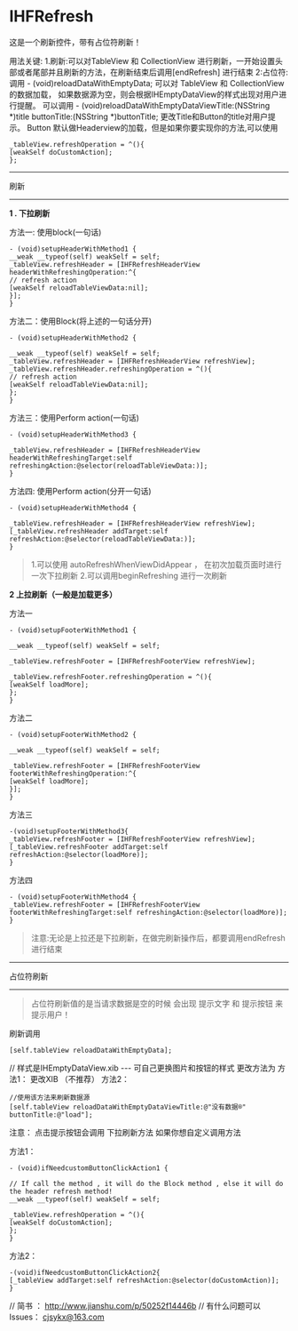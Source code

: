 # IHFRefresh


这是一个刷新控件，带有占位符刷新！

用法关键:
1.刷新:可以对TableView 和 CollectionView 进行刷新，一开始设置头部或者尾部并且刷新的方法，在刷新结束后调用[endRefresh] 进行结束
2:占位符:
调用 - (void)reloadDataWithEmptyData; 可以对 TableView 和 CollectionView 的数据加载， 如果数据源为空，则会根据IHEmptyDataView的样式出现对用户进行提醒。
可以调用 - (void)reloadDataWithEmptyDataViewTitle:(NSString *)title buttonTitle:(NSString *)buttonTitle; 更改Title和Button的title对用户提示。
Button 默认做Headerview的加载，但是如果你要实现你的方法,可以使用  
```
_tableView.refreshOperation = ^(){
[weakSelf doCustomAction];
};
```
****
刷新 
****


****1 . 下拉刷新****

方法一: 使用block(一句话)

```
- (void)setupHeaderWithMethod1 {
__weak __typeof(self) weakSelf = self;
_tableView.refreshHeader = [IHFRefreshHeaderView headerWithRefreshingOperation:^{
// refresh action
[weakSelf reloadTableViewData:nil];
}];
}
```

方法二：使用Block(将上述的一句话分开)

```
- (void)setupHeaderWithMethod2 {

__weak __typeof(self) weakSelf = self;
_tableView.refreshHeader = [IHFRefreshHeaderView refreshView];
_tableView.refreshHeader.refreshingOperation = ^(){
// refresh action
[weakSelf reloadTableViewData:nil];
};
}
```
方法三：使用Perform action(一句话)

```
- (void)setupHeaderWithMethod3 {

_tableView.refreshHeader = [IHFRefreshHeaderView headerWithRefreshingTarget:self refreshingAction:@selector(reloadTableViewData:)];
}
```

方法四: 使用Perform action(分开一句话)
```
- (void)setupHeaderWithMethod4 {

_tableView.refreshHeader = [IHFRefreshHeaderView refreshView];
[_tableView.refreshHeader addTarget:self refreshAction:@selector(reloadTableViewData:)];
}
```

> 1.可以使用 autoRefreshWhenViewDidAppear ， 在初次加载页面时进行一次下拉刷新
>2.可以调用beginRefreshing 进行一次刷新


****2 上拉刷新（一般是加载更多）****

方法一
```
- (void)setupFooterWithMethod1 {

__weak __typeof(self) weakSelf = self;

_tableView.refreshFooter = [IHFRefreshFooterView refreshView];

_tableView.refreshFooter.refreshingOperation = ^(){
[weakSelf loadMore];
};
}
```
方法二
```
- (void)setupFooterWithMethod2 {

__weak __typeof(self) weakSelf = self;

_tableView.refreshFooter = [IHFRefreshFooterView footerWithRefreshingOperation:^{
[weakSelf loadMore];
}];
}
```
方法三
```
-(void)setupFooterWithMethod3{
_tableView.refreshFooter = [IHFRefreshFooterView refreshView];
[_tableView.refreshFooter addTarget:self refreshAction:@selector(loadMore)];
}
```
方法四

```
- (void)setupFooterWithMethod4 {
_tableView.refreshFooter = [IHFRefreshFooterView footerWithRefreshingTarget:self refreshingAction:@selector(loadMore)];
}
```

> 注意:无论是上拉还是下拉刷新，在做完刷新操作后，都要调用endRefresh进行结束

****
占位符刷新
****

>  占位符刷新值的是当请求数据是空的时候 会出现 提示文字 和 提示按钮 来提示用户！

刷新调用
```
[self.tableView reloadDataWithEmptyData];
```
// 样式是IHEmptyDataView.xib --- 可自己更换图片和按钮的样式
更改方法为 
方法1： 更改XIB （不推荐）
方法2： 
```
//使用该方法来刷新数据源
[self.tableView reloadDataWithEmptyDataViewTitle:@"没有数据®" buttonTitle:@"load"];
```

注意：
点击提示按钮会调用 下拉刷新方法
如果你想自定义调用方法

方法1： 
```
- (void)ifNeedcustomButtonClickAction1 {

// If call the method , it will do the Block method , else it will do the header refresh method!
__weak __typeof(self) weakSelf = self;

_tableView.refreshOperation = ^(){
[weakSelf doCustomAction];
};
}
```
方法2： 
```
-(void)ifNeedcustomButtonClickAction2{
[_tableView addTarget:self refreshAction:@selector(doCustomAction)];
}
```
// 简书 ： http://www.jianshu.com/p/50252f14446b
// 有什么问题可以Issues： cjsykx@163.com

